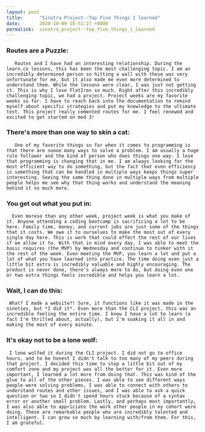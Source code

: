 ```yaml
---
layout: post
title:      "Sinatra Project--Top Five Things I learned"
date:       2020-10-09 18:51:27 +0000
permalink:  sinatra_project--top_five_things_i_learned
---
```




### Routes are a Puzzle:
       Routes and I have had an interesting relationship. During the learn.co lessons, this has been the most challenging topic. I am an incredibly determined person so hitting a wall with these was very unfortunate for me, but it also made me even more determined to understand them. While the lessons were clear, I was just not getting it. This is why I love FlatIron so much. Right after this incredibly challenging topic, we had a project. Project weeks are my favorite weeks so far. I have to reach back into the documentation to remind myself about specific strategies and put my knowledge to the ultimate test. This project really cemented routes for me. I feel renewed and excited to get started on mod 3!  

### There's more than one way to skin a cat:
       One of my favorite things so far when it comes to programming is that there are soooo many ways to solve a problem. I am usually a huge rule follower and the kind of person who does things one way. I love that programming is changing that in me. I am always looking for the most efficient way to do something, but the fact that even efficiency is something that can be handled in multiple ways keeps things super interesting. Seeing the same thing done in multiple ways from multiple people helps me see why that thing works and understand the meaning behind it so much more. 

### You get out what you put in:
      Even moreso than any other week, project week is what you make of it. Anyone attending a coding bootcamp is sacrificing a lot to be here. Family time, money, and current jobs are just some of the things that it costs. We owe it to ourselves to make the most out of every single day here. This is work that could effect the rest of our lives if we allow it to. With that in mind every day, I was able to meet the basic requires (the MVP) by Wednesday and continue to tinker with it the rest of the week. Even meeting the MVP, you learn a lot and put a lot of what you have learned into practice. The time doing even just a little bit extra is incredibly valuable and highly encouraging. The product is never done, there's always more to do, but doing even one or two extra things feels incredible and helps you learn a lot.

### Wait, I can do this:
     What? I made a website?! Sure, it functions like it was made in the nineties, but *I did it*. Even more than the CLI project, this was an incredible feeling the entire time. I know I have a lot to learn (a fact I'm thrilled about, actually), but I'm soaking it all in and making the most of every minute.

### It's okay not to be a lone wolf:
     I lone wolfed it during the CLI project. I did not go to office hours, and to be honest I didn't talk to too many of my peers during that project. I decided this time to step a little bit out of my comfort zone and my project was all the better for it. Even more important, I learned a lot more from doing that. This was kind of the glue to all of the other pieces. I was able to see different ways people were solving problems, I was able to connect with others to understand routes and other issues, and I was able to ask a quick question or two so I didn't spend hours stuck because of a syntax error or another small problem. Lastly, and perhaps most importantly, I was also able to appriciate the work other people in my cohort were doing. These are remarkable people who are incredibly talented and intelligent. I can grow so much by learning with/from them. For this, I am grateful. 
